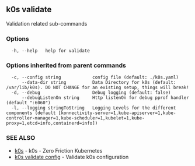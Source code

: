 ## k0s validate

Validation related sub-commands

### Options

```shell
  -h, --help   help for validate
```

### Options inherited from parent commands

```shell
  -c, --config string            config file (default: ./k0s.yaml)
      --data-dir string          Data Directory for k0s (default: /var/lib/k0s). DO NOT CHANGE for an existing setup, things will break!
  -d, --debug                    Debug logging (default: false)
      --debugListenOn string     Http listenOn for debug pprof handler (default ":6060")
  -l, --logging stringToString   Logging Levels for the different components (default [konnectivity-server=1,kube-apiserver=1,kube-controller-manager=1,kube-scheduler=1,kubelet=1,kube-proxy=1,etcd=info,containerd=info])
```

### SEE ALSO

* [k0s](k0s.md) - k0s - Zero Friction Kubernetes
* [k0s validate config](k0s_validate_config.md) - Validate k0s configuration
